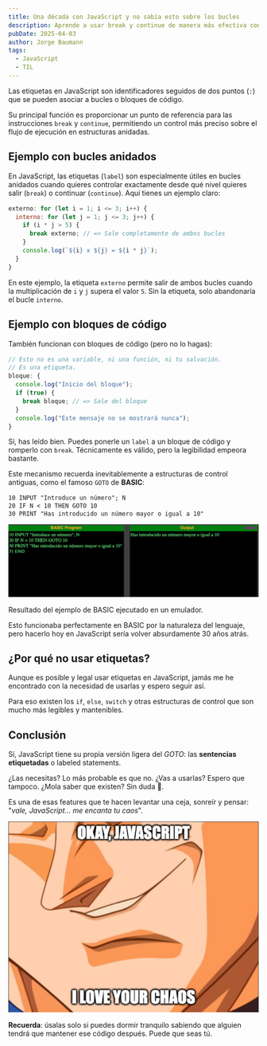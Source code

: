 ```yaml
---
title: Una década con JavaScript y no sabía esto sobre los bucles
description: Aprende a usar break y continue de manera más efectiva con Vegeta 😏. Descubre cómo las etiquetas (labels) te permiten mejorar el flujo de tus bucles en JavaScript.
pubDate: 2025-04-03
author: Jorge Baumann
tags:
  - JavaScript
  - TIL
---
```


Las etiquetas en JavaScript son identificadores seguidos de dos puntos (`:`) que se pueden asociar a bucles o bloques de código.

Su principal función es proporcionar un punto de referencia para las instrucciones `break` y `continue`, permitiendo un control más preciso sobre el flujo de ejecución en estructuras anidadas.

## Ejemplo con bucles anidados

En JavaScript, las etiquetas (`label`) son especialmente útiles en bucles anidados cuando quieres controlar exactamente desde qué nivel quieres salir (`break`) o continuar (`continue`). Aquí tienes un ejemplo claro:

```javascript
externo: for (let i = 1; i <= 3; i++) {
  interno: for (let j = 1; j <= 3; j++) {
    if (i * j > 5) {
      break externo; // => Sale completamente de ambos bucles
    }
    console.log(`${i} x ${j} = ${i * j}`);
  }
}
```

En este ejemplo, la etiqueta `externo` permite salir de ambos bucles cuando la multiplicación de `i` y `j` supera el valor `5`. Sin la etiqueta, solo abandonaría el bucle `interno`.

## Ejemplo con bloques de código

También funcionan con bloques de código (pero no lo hagas):

```javascript
// Esto no es una variable, ni una función, ni tu salvación.
// Es una etiqueta.
bloque: {
  console.log("Inicio del bloque");
  if (true) {
    break bloque; // => Sale del bloque
  }
  console.log("Este mensaje no se mostrará nunca");
}
```

Sí, has leído bien. Puedes ponerle un `label` a un bloque de código y romperlo con `break`. Técnicamente es válido, pero la legibilidad empeora bastante.

Este mecanismo recuerda inevitablemente a estructuras de control antiguas, como el famoso `GOTO` de **BASIC**:

```basic
10 INPUT "Introduce un número"; N
20 IF N < 10 THEN GOTO 10
30 PRINT "Has introducido un número mayor o igual a 10"
```

![Resultado del ejemplo de BASIC ejecutado en un emulador](../../assets/blog/una-decada-con-javascript-y-no-sabia-esto-sobre-los-bucles/image.png)

<figcaption> Resultado del ejemplo de BASIC ejecutado en un emulador.</figcaption>

Esto funcionaba perfectamente en BASIC por la naturaleza del lenguaje, pero hacerlo hoy en JavaScript sería volver absurdamente 30 años atrás.

## ¿Por qué no usar etiquetas?

Aunque es posible y legal usar etiquetas en JavaScript, jamás me he encontrado con la necesidad de usarlas y espero seguir así.

Para eso existen los `if`, `else`, `switch` y otras estructuras de control que son mucho más legibles y mantenibles.

## Conclusión

Sí, JavaScript tiene su propia versión ligera del _GOTO_: las **sentencias etiquetadas** o labeled statements.

¿Las necesitas? Lo más probable es que no. ¿Vas a usarlas? Espero que tampoco. ¿Mola saber que existen? Sin duda 🤘.

Es una de esas features que te hacen levantar una ceja, sonreír y pensar: "_vale, JavaScript... me encanta tu caos_".

![Vegeta disfrutando del caos de JavaScript](../../assets/blog/una-decada-con-javascript-y-no-sabia-esto-sobre-los-bucles/vegeta.png)

**Recuerda**: úsalas solo si puedes dormir tranquilo sabiendo que alguien tendrá que mantener ese código después. Puede que seas tú.
